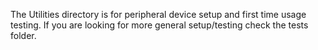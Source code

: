 The Utilities directory is for peripheral device setup and first time usage testing. If you are looking for more general setup/testing check the tests folder.